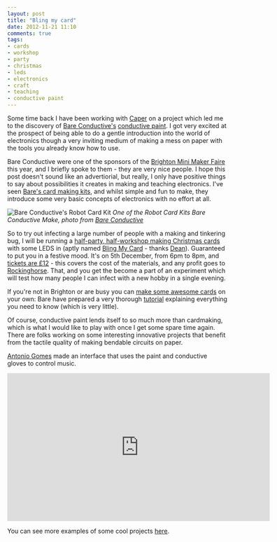```yaml
---
layout: post
title: "Bling my card"
date: 2012-11-21 11:10
comments: true
tags:
- cards
- workshop
- party
- christmas
- leds
- electronics
- craft
- teaching
- conductive paint
---
```

Some time back I have been working with [Caper][1] on a project which led me to the discovery of [Bare Conductive's][2] [conductive paint][3]. I got very excited at the prospect of being able to do a gentle introduction into the world of electronics though a very inviting medium of making a mess on paper with the tools you already know how to use. 

Bare Conductive were one of the sponsors of the [Brighton Mini Maker Faire][10] this year, and I briefly spoke to them - they are very nice people. I hope this post doesn't sound like an advertiorial, but really, I only have positive things to say about possibilities it creates in making and teaching electronics. I've seen [Bare's card making kits][11], and whilst simple and fun to make, they introduce some very basic concepts of electronics with no effort at all.

![Bare Conductive's Robot Card Kit](http://www.bareconductive.com/file/2012-09-27-img-2375-jpg)
_One of the Robot Card Kits Bare Conductive Make, photo from [Bare Conductive][2]_

So to try out infecting a large number of people with a making and tinkering bug, I will be running a [half-party, half-workshop making Christmas cards][7] with some LEDS in (aptly named [Bling My Card][7] - thanks [Dean][9]). Guaranteed to put you in a festive mood. It's on 5th December, from 6pm to 8pm, and [tickets are £12][8] - this covers the cost of the materials, and any profit goes to [Rockinghorse][6]. That, and you get the become a part of an experiment which will test how many people I can infect with a new hobby in a single evening. 

If you're not in Brighton or are busy you can [make some awesome cards][12] on your own: Bare have prepared a very thorough [tutorial][12] explaining everything you need to know (which is very little).

Of course, conductive paint lends itself to so much more than cardmaking, which is what I would like to play with once I get some spare time again. There are folks working on some interesting innovative projects that benefit from the tactile quality of making bendable circuits on paper.

[Antonio Gomes][5] made an interface that uses the paint and conductive gloves to control music.

<iframe src="http://player.vimeo.com/video/45811285?title=0&amp;byline=0&amp;portrait=0&amp;badge=0" width="600" height="338" frameborder="0" webkitAllowFullScreen mozallowfullscreen allowFullScreen></iframe>

You can see more examples of some cool projects [here][4].

[1]: http://wearecaper.com/
[2]: http://www.bareconductive.com/
[3]: http://www.bareconductive.com/bare-paint-1
[4]: http://www.bareconductive.com/community
[5]: https://vimeo.com/user1899679
[6]: http://rockinghorse.org.uk/
[7]: http://blingmycard.ntlk.net/
[8]: http://blingmycard.eventbrite.co.uk/
[9]: http://www.deanvipond.com/
[10]: http://www.makerfairebrighton.com/
[11]: http://www.bareconductive.com/bare-conductive-card-kit
[12]: http://www.bareconductive.com/christmas-card-kit-tutorial

